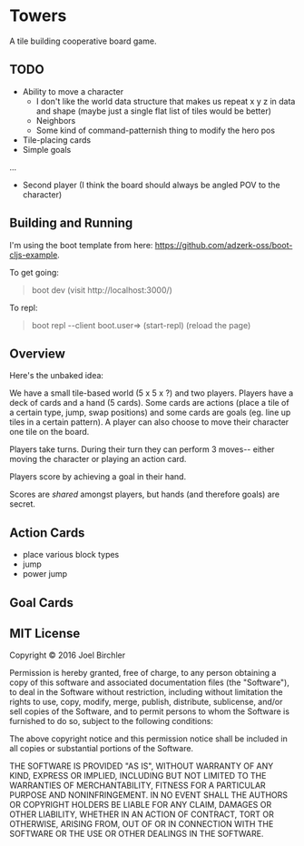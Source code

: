 # Towers

A tile building cooperative board game.

## TODO

- Ability to move a character
  - I don't like the world data structure that makes us repeat x y z in data and shape
    (maybe just a single flat list of tiles would be better)
  - Neighbors
  - Some kind of command-patternish thing to modify the hero pos
- Tile-placing cards
- Simple goals

...

- Second player (I think the board should always be angled POV to the character)


## Building and Running

I'm using the boot template from here: https://github.com/adzerk-oss/boot-cljs-example.

To get going:
> boot dev
(visit http://localhost:3000/)

To repl:
> boot repl --client
> boot.user=> (start-repl)
(reload the page)


## Overview

Here's the unbaked idea:

We have a small tile-based world (5 x 5 x ?) and two players. Players have a deck
of cards and a hand (5 cards). Some cards are actions (place a tile of a certain
type, jump, swap positions) and some cards are goals (eg. line up tiles in a certain
pattern). A player can also choose to move their character one tile on the board.

Players take turns. During their turn they can perform 3 moves-- either moving the
character or playing an action card.

Players score by achieving a goal in their hand.

Scores are *shared* amongst players, but hands (and therefore goals) are secret.


## Action Cards

- place various block types
- jump
- power jump


## Goal Cards



## MIT License

Copyright © 2016 Joel Birchler

Permission is hereby granted, free of charge, to any person obtaining a copy of this software and associated documentation files (the "Software"), to deal in the Software without restriction, including without limitation the rights to use, copy, modify, merge, publish, distribute, sublicense, and/or sell copies of the Software, and to permit persons to whom the Software is furnished to do so, subject to the following conditions:

The above copyright notice and this permission notice shall be included in all copies or substantial portions of the Software.

THE SOFTWARE IS PROVIDED "AS IS", WITHOUT WARRANTY OF ANY KIND, EXPRESS OR IMPLIED, INCLUDING BUT NOT LIMITED TO THE WARRANTIES OF MERCHANTABILITY, FITNESS FOR A PARTICULAR PURPOSE AND NONINFRINGEMENT. IN NO EVENT SHALL THE AUTHORS OR COPYRIGHT HOLDERS BE LIABLE FOR ANY CLAIM, DAMAGES OR OTHER LIABILITY, WHETHER IN AN ACTION OF CONTRACT, TORT OR OTHERWISE, ARISING FROM, OUT OF OR IN CONNECTION WITH THE SOFTWARE OR THE USE OR OTHER DEALINGS IN THE SOFTWARE.
